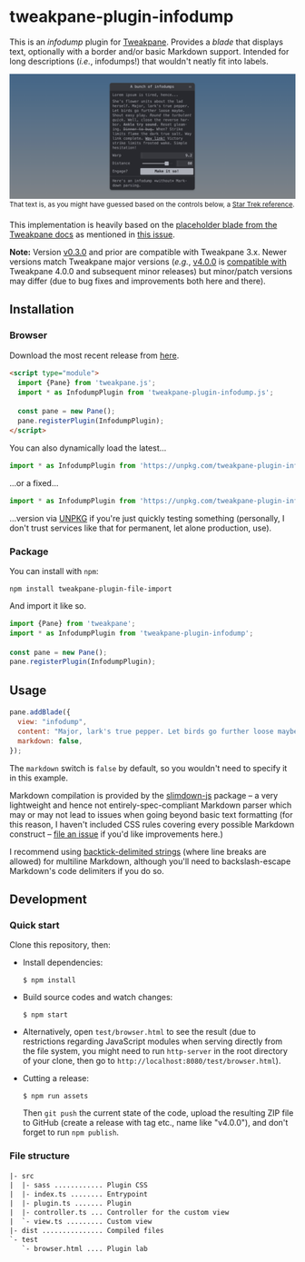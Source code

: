 # tweakpane-plugin-infodump

This is an *infodump* plugin for [Tweakpane](https://cocopon.github.io/tweakpane/). Provides a *blade* that displays text, optionally with a border and/or basic Markdown support. Intended for long descriptions (*i.e.*, infodumps!) that wouldn't neatly fit into labels.

![](screenshot.png)
<sup>That text is, as you might have guessed based on the controls below, a [Star Trek reference](https://www.youtube.com/watch?v=XU-8Mh2iHEk).</sup>

This implementation is heavily based on the [placeholder blade from the Tweakpane docs](https://github.com/cocopon/tweakpane/blob/a4786be6dae7cad58dbbfe2f047ca097954c4f1f/packages/tweakpane/src/doc/ts/placeholder-plugin.ts) as mentioned in [this issue](https://github.com/cocopon/tweakpane/issues/397).

**Note:** Version [v0.3.0](https://github.com/doersino/tweakpane-plugin-infodump/releases/tag/v0.3.0) and prior are compatible with Tweakpane 3.x. Newer versions match Tweakpane major versions (*e.g.*, [v4.0.0](https://github.com/doersino/tweakpane-plugin-infodump/releases/tag/v4.0.0) is [compatible with](https://github.com/cocopon/tweakpane/issues/396#issuecomment-1418929095) Tweakpane 4.0.0 and subsequent minor releases) but minor/patch versions may differ (due to bug fixes and improvements both here and there).

## Installation

### Browser

Download the most recent release from [here](https://github.com/doersino/tweakpane-plugin-infodump/releases).

```html
<script type="module">
  import {Pane} from 'tweakpane.js';
  import * as InfodumpPlugin from 'tweakpane-plugin-infodump.js';

  const pane = new Pane();
  pane.registerPlugin(InfodumpPlugin);
</script>
```

You can also dynamically load the latest...

```js
import * as InfodumpPlugin from 'https://unpkg.com/tweakpane-plugin-infodump';
```

...or a fixed...

```js
import * as InfodumpPlugin from 'https://unpkg.com/tweakpane-plugin-infodump@4.0.1/dist/tweakpane-plugin-infodump.js';
```

...version via [UNPKG](https://unpkg.com) if you're just quickly testing something (personally, I don't trust services like that for permanent, let alone production, use).


### Package

You can install with `npm`:

```
npm install tweakpane-plugin-file-import
```

And import it like so.

```js
import {Pane} from 'tweakpane';
import * as InfodumpPlugin from 'tweakpane-plugin-infodump';

const pane = new Pane();
pane.registerPlugin(InfodumpPlugin);
```


## Usage

```js
pane.addBlade({
  view: "infodump",
  content: "Major, lark's true pepper. Let birds go further loose maybe. Shout easy play.",
  markdown: false,
});
```

The `markdown` switch is `false` by default, so you wouldn't need to specify it in this example.

Markdown compilation is provided by the [slimdown-js](https://github.com/erikvullings/slimdown-js) package – a very lightweight and hence not entirely-spec-compliant Markdown parser which may or may not lead to issues when going beyond basic text formatting (for this reason, I haven't included CSS rules covering every possible Markdown construct – [file an issue](https://github.com/doersino/tweakpane-plugin-infodump/issues) if you'd like improvements here.)

I recommend using [backtick-delimited strings](https://developer.mozilla.org/en-US/docs/Web/JavaScript/Reference/Template_literals) (where line breaks are allowed) for multiline Markdown, although you'll need to backslash-escape Markdown's code delimiters if you do so.


## Development

### Quick start

Clone this repository, then:

* Install dependencies:

  ```
  $ npm install
  ```

* Build source codes and watch changes:

  ```
  $ npm start
  ```

* Alternatively, open `test/browser.html` to see the result (due to restrictions regarding JavaScript modules when serving directly from the file system, you might need to run `http-server` in the root directory of your clone, then go to `http://localhost:8080/test/browser.html`).

* Cutting a release:

  ```
  $ npm run assets
  ```

  Then `git push` the current state of the code, upload the resulting ZIP file to GitHub (create a release with tag etc., name like "v4.0.0"), and don't forget to run `npm publish`.


### File structure

```
|- src
|  |- sass ............ Plugin CSS
|  |- index.ts ........ Entrypoint
|  |- plugin.ts ....... Plugin
|  |- controller.ts ... Controller for the custom view
|  `- view.ts ......... Custom view
|- dist ............... Compiled files
`- test
   `- browser.html .... Plugin lab
```
